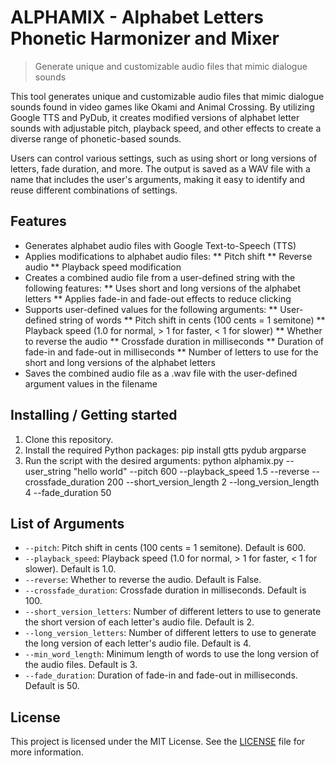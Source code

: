 # ALPHAMIX - Alphabet Letters Phonetic Harmonizer and Mixer
> Generate unique and customizable audio files that mimic dialogue sounds

This tool generates unique and customizable audio files that mimic dialogue sounds found in
video games like Okami and Animal Crossing. By utilizing Google TTS and PyDub, it creates
modified versions of alphabet letter sounds with adjustable pitch, playback speed, and other
effects to create a diverse range of phonetic-based sounds.

Users can control various settings, such as using short or long versions of letters, fade duration,
and more. The output is saved as a WAV file with a name that includes the user's arguments, making it
easy to identify and reuse different combinations of settings.

## Features

* Generates alphabet audio files with Google Text-to-Speech (TTS)
* Applies modifications to alphabet audio files:
** Pitch shift
** Reverse audio
** Playback speed modification
* Creates a combined audio file from a user-defined string with the following features:
** Uses short and long versions of the alphabet letters
** Applies fade-in and fade-out effects to reduce clicking
* Supports user-defined values for the following arguments:
** User-defined string of words
** Pitch shift in cents (100 cents = 1 semitone)
** Playback speed (1.0 for normal, > 1 for faster, < 1 for slower)
** Whether to reverse the audio
** Crossfade duration in milliseconds
** Duration of fade-in and fade-out in milliseconds
** Number of letters to use for the short and long versions of the alphabet letters
* Saves the combined audio file as a .wav file with the user-defined argument values in the filename

## Installing / Getting started

1. Clone this repository.
2. Install the required Python packages: pip install gtts pydub argparse
3. Run the script with the desired arguments: python alphamix.py --user_string "hello world" --pitch 600 --playback_speed 1.5 --reverse --crossfade_duration 200 --short_version_length 2 --long_version_length 4 --fade_duration 50

## List of Arguments

- `--pitch`: Pitch shift in cents (100 cents = 1 semitone). Default is 600.
- `--playback_speed`: Playback speed (1.0 for normal, > 1 for faster, < 1 for slower). Default is 1.0.
- `--reverse`: Whether to reverse the audio. Default is False.
- `--crossfade_duration`: Crossfade duration in milliseconds. Default is 100.
- `--short_version_letters`: Number of different letters to use to generate the short version of each letter's audio file. Default is 2.
- `--long_version_letters`: Number of different letters to use to generate the long version of each letter's audio file. Default is 4.
- `--min_word_length`: Minimum length of words to use the long version of the audio files. Default is 3.
- `--fade_duration`: Duration of fade-in and fade-out in milliseconds. Default is 50.

## License

This project is licensed under the MIT License. See the [LICENSE](LICENSE) file for more information.
